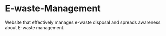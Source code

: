 # E-waste-Management
Website that effectively manages e-waste disposal and spreads awareness about E-waste management.

